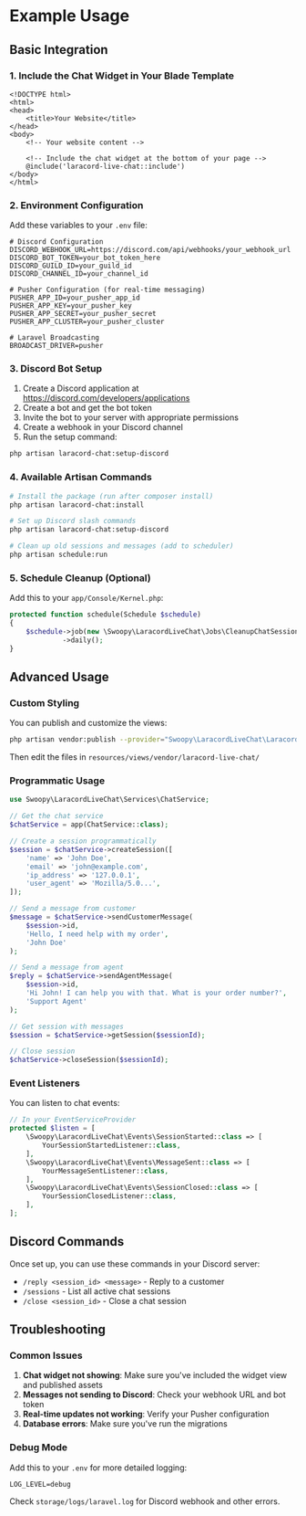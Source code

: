 # Example Usage

## Basic Integration

### 1. Include the Chat Widget in Your Blade Template

```blade
<!DOCTYPE html>
<html>
<head>
    <title>Your Website</title>
</head>
<body>
    <!-- Your website content -->
    
    <!-- Include the chat widget at the bottom of your page -->
    @include('laracord-live-chat::include')
</body>
</html>
```

### 2. Environment Configuration

Add these variables to your `.env` file:

```env
# Discord Configuration
DISCORD_WEBHOOK_URL=https://discord.com/api/webhooks/your_webhook_url
DISCORD_BOT_TOKEN=your_bot_token_here
DISCORD_GUILD_ID=your_guild_id
DISCORD_CHANNEL_ID=your_channel_id

# Pusher Configuration (for real-time messaging)
PUSHER_APP_ID=your_pusher_app_id
PUSHER_APP_KEY=your_pusher_key
PUSHER_APP_SECRET=your_pusher_secret
PUSHER_APP_CLUSTER=your_pusher_cluster

# Laravel Broadcasting
BROADCAST_DRIVER=pusher
```

### 3. Discord Bot Setup

1. Create a Discord application at https://discord.com/developers/applications
2. Create a bot and get the bot token
3. Invite the bot to your server with appropriate permissions
4. Create a webhook in your Discord channel
5. Run the setup command:

```bash
php artisan laracord-chat:setup-discord
```

### 4. Available Artisan Commands

```bash
# Install the package (run after composer install)
php artisan laracord-chat:install

# Set up Discord slash commands
php artisan laracord-chat:setup-discord

# Clean up old sessions and messages (add to scheduler)
php artisan schedule:run
```

### 5. Schedule Cleanup (Optional)

Add this to your `app/Console/Kernel.php`:

```php
protected function schedule(Schedule $schedule)
{
    $schedule->job(new \Swoopy\LaracordLiveChat\Jobs\CleanupChatSessions)
             ->daily();
}
```

## Advanced Usage

### Custom Styling

You can publish and customize the views:

```bash
php artisan vendor:publish --provider="Swoopy\LaracordLiveChat\LaracordLiveChatServiceProvider" --tag="views"
```

Then edit the files in `resources/views/vendor/laracord-live-chat/`

### Programmatic Usage

```php
use Swoopy\LaracordLiveChat\Services\ChatService;

// Get the chat service
$chatService = app(ChatService::class);

// Create a session programmatically
$session = $chatService->createSession([
    'name' => 'John Doe',
    'email' => 'john@example.com',
    'ip_address' => '127.0.0.1',
    'user_agent' => 'Mozilla/5.0...',
]);

// Send a message from customer
$message = $chatService->sendCustomerMessage(
    $session->id,
    'Hello, I need help with my order',
    'John Doe'
);

// Send a message from agent
$reply = $chatService->sendAgentMessage(
    $session->id,
    'Hi John! I can help you with that. What is your order number?',
    'Support Agent'
);

// Get session with messages
$session = $chatService->getSession($sessionId);

// Close session
$chatService->closeSession($sessionId);
```

### Event Listeners

You can listen to chat events:

```php
// In your EventServiceProvider
protected $listen = [
    \Swoopy\LaracordLiveChat\Events\SessionStarted::class => [
        YourSessionStartedListener::class,
    ],
    \Swoopy\LaracordLiveChat\Events\MessageSent::class => [
        YourMessageSentListener::class,
    ],
    \Swoopy\LaracordLiveChat\Events\SessionClosed::class => [
        YourSessionClosedListener::class,
    ],
];
```

## Discord Commands

Once set up, you can use these commands in your Discord server:

- `/reply <session_id> <message>` - Reply to a customer
- `/sessions` - List all active chat sessions  
- `/close <session_id>` - Close a chat session

## Troubleshooting

### Common Issues

1. **Chat widget not showing**: Make sure you've included the widget view and published assets
2. **Messages not sending to Discord**: Check your webhook URL and bot token
3. **Real-time updates not working**: Verify your Pusher configuration
4. **Database errors**: Make sure you've run the migrations

### Debug Mode

Add this to your `.env` for more detailed logging:

```env
LOG_LEVEL=debug
```

Check `storage/logs/laravel.log` for Discord webhook and other errors.
